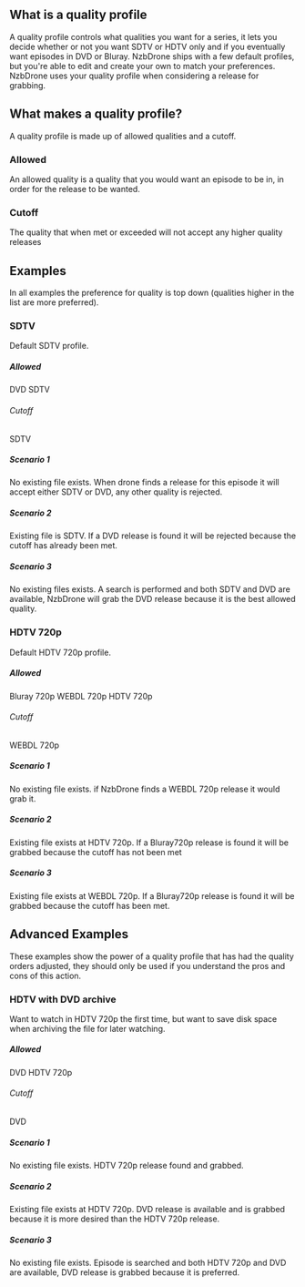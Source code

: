 ## What is a quality profile ##
A quality profile controls what qualities you want for a series, it lets you decide whether or not you want SDTV or HDTV only and if you eventually want episodes in DVD or Bluray. NzbDrone ships with a few default profiles, but you're able to edit and create your own to match your preferences. NzbDrone uses your quality profile when considering a release for grabbing.

## What makes a quality profile? ##

A quality profile is made up of allowed qualities and a cutoff.

### Allowed ###
An allowed quality is a quality that you would want an episode to be in, in order for the release to be wanted.

### Cutoff ###
The quality that when met or exceeded will not accept any higher quality releases


## Examples ##
In all examples the preference for quality is top down (qualities higher in the list are more preferred).

### SDTV ###
Default SDTV profile.

##### Allowed #####
DVD
SDTV

###### Cutoff ######
SDTV

##### Scenario 1 #####
No existing file exists. When drone finds a release for this episode it will accept either SDTV or DVD, any other quality is rejected.

##### Scenario 2 #####
Existing file is SDTV. If a DVD release is found it will be rejected because the cutoff has already been met.

##### Scenario 3 #####
No existing files exists. A search is performed and both SDTV and DVD are available, NzbDrone will grab the DVD release because it is the best allowed quality.


### HDTV 720p ###
Default HDTV 720p profile.

##### Allowed #####
Bluray 720p
WEBDL 720p
HDTV 720p

###### Cutoff ######
WEBDL 720p


##### Scenario 1 #####
No existing file exists. if NzbDrone finds a WEBDL 720p release it would grab it.

##### Scenario 2 #####
Existing file exists at HDTV 720p. If a Bluray720p release is found it will be grabbed because the cutoff has not been met

##### Scenario 3 #####
Existing file exists at WEBDL 720p. If a Bluray720p release is found it will be grabbed because the cutoff has been met.

## Advanced Examples ##
These examples show the power of a quality profile that has had the quality orders adjusted, they should only be used if you understand the pros and cons of this action.

### HDTV with DVD archive ###
Want to watch in HDTV 720p the first time, but want to save disk space when archiving the file for later watching.

##### Allowed #####
DVD
HDTV 720p

###### Cutoff ######
DVD


##### Scenario 1 #####
No existing file exists. HDTV 720p release found and grabbed.

##### Scenario 2 #####
Existing file exists at HDTV 720p. DVD release is available and is grabbed because it is more desired than the HDTV 720p release.

##### Scenario 3 #####
No existing file exists. Episode is searched and both HDTV 720p and DVD are available, DVD release is grabbed because it is preferred.